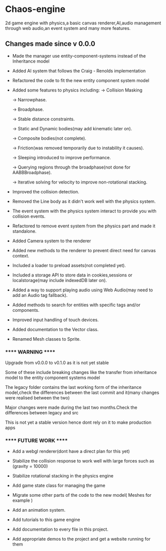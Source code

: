 # Chaos-engine
 2d game engine with physics,a basic canvas renderer,AI,audio management through web audio,an event system and many more features.

## Changes made since v 0.0.0

 - Made the manager use entity-component-systems instead of the Inheritance model
 
 - Added AI system that follows the Craig - Renolds implementation 
 
 - Refactored the code to fit the new entity component system model
 
 - Added some features to physics including:
    -> Collision Masking

    -> Narrowphase.
    
    -> Broadphase.
    
    -> Stable distance constraints.
    
    -> Static and Dynamic bodies(may add kinematic later on).
    
    -> Composite bodies(not complete).
    
    -> Friction(was removed temporarily due to instability it causes).
    
    -> Sleeping introduced to improve performance.
    
    -> Querying regions through the broadphase(not done for AABBBroadphase).
    
    -> Iterative solving for velocity to improve non-rotational stacking.
    
 - Improved the collision detection.
 - Removed the Line body as it didn't work well with the physics system.
 - The event system with the physics system interact to provide you with collision events.
 - Refactored to remove event system from the physics part and made it standalone.
 
 - Added Camera system to the renderer
 - Added new methods to the renderer to prevent direct need for canvas context.
 
 - Included a loader to preload assets(not completed yet).
 - Included a storage API to store data in cookies,sessions or localstorage(may include indexedDB later on).
 - Added a way to support playing audio using Web Audio(may need to add an Audio tag fallback).
 
 - Added methods to search for entities with specific tags and/or components.
 
 - Improved input handling of touch devices.
 
 - Added documentation to the Vector class.
 
 - Renamed Mesh classes to Sprite.
### **** WARNING ****

Upgrade from v0.0.0 to v0.1.0 as it is not yet stable

 Some of these include breaking changes like 
 the transfer from inheritance model to the 
 entity component systems model
 
The legacy folder contains the last working
form of the inheritance model,check the differences between the last commit and it(many changes were realised between the two)

Major changes were made during the last two months.Check the differences between legacy and src

This is not yet a stable version hence dont rely on it to make production apps

 
 
### **** FUTURE WORK ****
 
 - Add a webgl renderer(dont have a direct plan for this yet)
 - Stabilize the collision response to work well with large forces such as (gravity =  10000)
 - Stabilize rotational stacking in the physics engine
 - Add game state class for managing the game
 
 - Migrate some other parts of the code to the new model( Meshes for example )
 - Add an animation system.
 - Add tutorials to this game engine
 - Add documentation to every file in this project.
 - Add appropriate demos to the project and get a website running for them